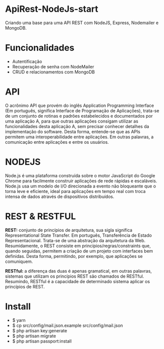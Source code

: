 # ApiRest-NodeJs-start
Criando uma base para uma API REST com NodeJS, Express, Nodemailer e MongoDB.

# Funcionalidades
- Autentificação
- Recuperação de senha com NodeMailer
- CRUD e relacionamentos com MongoDB

# API
O acrônimo API que provém do inglês Application Programming Interface (Em português, significa Interface de Programação de Aplicações), 
trata-se de um conjunto de rotinas e padrões estabelecidos e documentados por uma aplicação A, para que outras aplicações consigam utilizar 
as funcionalidades desta aplicação A, sem precisar conhecer detalhes da implementação do software. 
Desta forma, entende-se que as APIs permitem uma interoperabilidade entre aplicações. Em outras palavras, a comunicação entre aplicações e 
entre os usuários.

# NODEJS
Node.js é uma plataforma construída sobre o motor JavaScript do Google Chrome para facilmente construir aplicações de rede rápidas e escaláveis. Node.js usa um modelo de I/O direcionada a evento não bloqueante que o torna leve e eficiente, ideal para aplicações em tempo real com troca intensa de dados através de dispositivos distribuídos.

# REST & RESTFUL
**REST:** conjunto de princípios de arquitetura, sua sigla significa Representational State Transfer. Em português, Transferência de Estado 
Representacional. Trata-se de uma abstração da arquitetura da Web. Resumidamente, o REST consiste em princípios/regras/constraints que, 
quando seguidas, permitem a criação de um projeto com interfaces bem definidas. Desta forma, permitindo, por exemplo, que aplicações 
se comuniquem.

**RESTful:** a diferença das duas é apenas gramatical, em outras palavras, sistemas que utilizam os princípios REST são chamados de RESTful.
Resumindo, RESTful é a capacidade de determinado sistema aplicar os princípios de REST.

# Install

- $ yarn
- $ cp src/config/mail.json.example src/config/mail.json
- $ php artisan key:generate
- $ php artisan migrate
- $ php artisan passport:install


